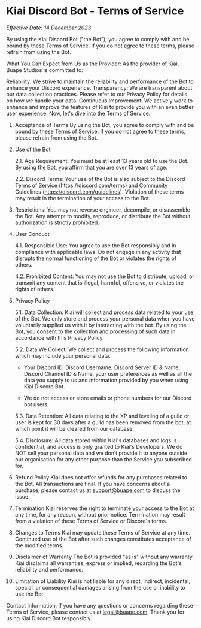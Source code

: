 # Kiai Discord Bot - Terms of Service
*Effective Date: 14 December 2023*

By using the Kiai Discord Bot ("the Bot"), you agree to comply with and be bound by these Terms of Service. If you do not agree to these terms, please refrain from using the Bot.

What You Can Expect from Us as the Provider:
As the provider of Kiai, Buape Studios is committed to:

Reliability: We strive to maintain the reliability and performance of the Bot to enhance your Discord experience.
Transparency: We are transparent about our data collection practices. Please refer to our Privacy Policy for details on how we handle your data.
Continuous Improvement: We actively work to enhance and improve the features of Kiai to provide you with an even better user experience.
Now, let's dive into the Terms of Service:

1. Acceptance of Terms
By using the Bot, you agree to comply with and be bound by these Terms of Service. If you do not agree to these terms, please refrain from using the Bot.

2. Use of the Bot

    2.1. Age Requirement: You must be at least 13 years old to use the Bot. By using the Bot, you affirm that you are over 13 years of age.

    2.2. Discord Terms: Your use of the Bot is also subject to the Discord Terms of Service (https://discord.com/terms) and Community Guidelines (https://discord.com/guidelines). Violation of these terms may result in the termination of your access to the Bot.

3. Restrictions: You may not reverse engineer, decompile, or disassemble the Bot. Any attempt to modify, reproduce, or distribute the Bot without authorization is strictly prohibited.

4. User Conduct

    4.1. Responsible Use: You agree to use the Bot responsibly and in compliance with applicable laws. Do not engage in any activity that disrupts the normal functioning of the Bot or violates the rights of others.

    4.2. Prohibited Content: You may not use the Bot to distribute, upload, or transmit any content that is illegal, harmful, offensive, or violates the rights of others.

5. Privacy Policy

    5.1. Data Collection: Kiai will collect and process data related to your use of the Bot. We only store and process your personal data when you have voluntarily supplied us with it by interacting with the bot. By using the Bot, you consent to the collection and processing of such data in accordance with this Privacy Policy.

   5.2. Data We Collect: We collect and process the following information which may include your personal data.

     - Your Discord ID, Discord Username, Discord Server ID & Name, Discord Channel ID & Name, your user preferences as well as all the data you supply to us and information provided by you when using Kiai Discord Bot.

      - We do not access or store emails or phone numbers for our Discord bot users.

    5.3. Data Retention: All data relating to the XP and leveling of a guild or user is kept for 30 days after a guild has been removed from the bot, at which point it will be cleared from our database.

    5.4. Disclosure: All data stored within Kiai's databases and logs is confidential, and access is only granted to Kiai's Developers. We do NOT sell your personal data and we don’t provide it to anyone outside our organisation for any other purpose than the Service you subscribed for.

7. Refund Policy
Kiai does not offer refunds for any purchases related to the Bot. All transactions are final. If you have concerns about a purchase, please contact us at support@buape.com to discuss the issue.

8. Termination
Kiai reserves the right to terminate your access to the Bot at any time, for any reason, without prior notice. Termination may result from a violation of these Terms of Service or Discord's terms.

9. Changes to Terms
Kiai may update these Terms of Service at any time. Continued use of the Bot after such changes constitutes acceptance of the modified terms.

10. Disclaimer of Warranty
The Bot is provided "as is" without any warranty. Kiai disclaims all warranties, express or implied, regarding the Bot's reliability and performance.

11. Limitation of Liability
Kiai is not liable for any direct, indirect, incidental, special, or consequential damages arising from the use or inability to use the Bot.

Contact Information:
If you have any questions or concerns regarding these Terms of Service, please contact us at legal@buape.com.
Thank you for using Kiai Discord Bot responsibly.

